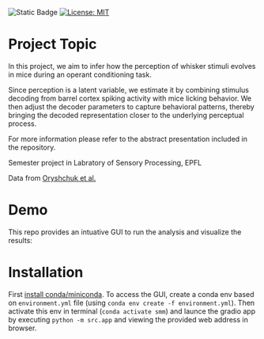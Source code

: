 ![Static Badge](https://img.shields.io/badge/In%20Progress%20-%20orange)
[![License: MIT](https://img.shields.io/badge/License-MIT-yellow.svg)](https://opensource.org/licenses/MIT)

# Project Topic
In this project, we aim to infer how the perception of whisker stimuli evolves in mice during an operant conditioning task.

Since perception is a latent variable, we estimate it by combining stimulus decoding from barrel cortex spiking activity with mice licking behavior. We then adjust the decoder parameters to capture behavioral patterns, thereby bringing the decoded representation closer to the underlying perceptual process.

For more information please refer to the abstract presentation included in the repository.

Semester project in Labratory of Sensory Processing, EPFL 

Data from [Oryshchuk et al.](https://zenodo.org/records/10115924)

# Demo
This repo provides an intuative GUI to run the analysis and visualize the results:

# Installation
First [install conda/miniconda](https://www.anaconda.com/docs/getting-started/miniconda/install). To access the GUI, create a conda env based on `environment.yml` file (using `conda env create -f environment.yml`). Then activate this env in terminal (`conda activate smm`) and launce the gradio app by executing `python -m src.app` and viewing the provided web address in browser.
